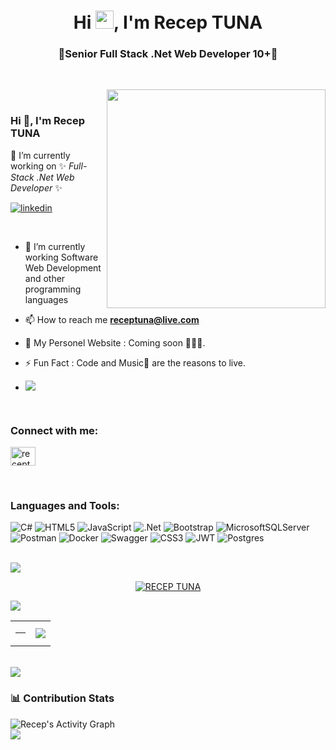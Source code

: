 <h1 align="center">Hi <img src="https://media.giphy.com/media/hvRJCLFzcasrR4ia7z/giphy.gif" width="29px">, I'm Recep TUNA</h1>
<h3 align="center">🌟Senior Full Stack .Net Web Developer 10+🌟</h3>

<br>

<p><img align="right" style="height:350px;" src="https://user-images.githubusercontent.com/74038190/219923809-b86dc415-a0c2-4a38-bc88-ad6cf06395a8.gif" alt="" /></p>

<br>


### Hi 👋, I'm Recep TUNA

🔭 I’m currently working on  ✨ _Full-Stack .Net Web Developer_ ✨

[![linkedin](https://img.shields.io/badge/Linkedin-000000?style=for-the-badge&logo=Linkedin&logoColor=white)](https://www.linkedin.com/in/receptuna81/)

<br>

- 🌱 I’m currently working Software Web Development and other programming languages

- 📫 How to reach me **receptuna@live.com**
  
- 🚀 My Personel Website : Coming soon 👩🏻‍💻.

- ⚡ Fun Fact : Code and Music🎵 are the reasons to live.

- [![](https://visitcount.itsvg.in/api?id=receptuna&icon=0&color=12)](https://visitcount.itsvg.in)
 
<br>

<h3 align="left">Connect with me:</h3>

<p align="left">
  <a href="https://www.linkedin.com/in/receptuna81/" target="blank"><img align="center"
      src="https://raw.githubusercontent.com/rahuldkjain/github-profile-readme-generator/master/src/images/icons/Social/linked-in-alt.svg"
      alt="receptuna" height="30" width="40" /></a>
</p>

<br>

<!-- Languages and Tools -->
<h3 align="left">Languages and Tools:</h3>
<p align="left" witdh="320" height="320">
  <img src="https://img.shields.io/badge/c%23-%23239120.svg?style=for-the-badge&amp;logo=c-sharp&amp;logoColor=white" alt="C#"> 
  <img src="https://img.shields.io/badge/html5-%23E34F26.svg?style=for-the-badge&amp;logo=html5&amp;logoColor=white" alt="HTML5"> 
  <img src="https://img.shields.io/badge/javascript-%23323330.svg?style=for-the-badge&amp;logo=javascript&amp;logoColor=%23F7DF1E" alt="JavaScript"> 
  <img src="https://img.shields.io/badge/.NET-5C2D91?style=for-the-badge&amp;logo=.net&amp;logoColor=white" alt=".Net"> 
  <img src="https://img.shields.io/badge/bootstrap-%23563D7C.svg?style=for-the-badge&amp;logo=bootstrap&amp;logoColor=white" alt="Bootstrap"> 
  <img src="https://img.shields.io/badge/Microsoft%20SQL%20Sever-CC2927?style=for-the-badge&amp;logo=microsoft%20sql%20server&amp;logoColor=white" alt="MicrosoftSQLServer"> 
  <img src="https://img.shields.io/badge/Postman-FF6C37?style=for-the-badge&amp;logo=postman&amp;logoColor=white" alt="Postman"> 
  <img src="https://img.shields.io/badge/docker-%230db7ed.svg?style=for-the-badge&amp;logo=docker&amp;logoColor=white" alt="Docker"> 
  <img src="https://img.shields.io/badge/-Swagger-%23Clojure?style=for-the-badge&amp;logo=swagger&amp;logoColor=white" alt="Swagger"> 
  <img src="https://img.shields.io/badge/css3-%231572B6.svg?style=for-the-badge&amp;logo=css3&amp;logoColor=white" alt="CSS3">  
  <img src="https://img.shields.io/badge/JWT-black?style=for-the-badge&amp;logo=JSON%20web%20tokens" alt="JWT"> 
  <img src="https://img.shields.io/badge/postgres-%23316192.svg?style=for-the-badge&amp;logo=postgresql&amp;logoColor=white" alt="Postgres">
</p>

<br>

<img src="https://user-images.githubusercontent.com/73097560/115834477-dbab4500-a447-11eb-908a-139a6edaec5c.gif"> 

<p align="center"> 
  <a href="https://github.com/ryo-ma/github-profile-trophy"><img src="https://github-profile-trophy.vercel.app/?username=receptuna&&row=1&theme=radical" alt="RECEP TUNA" /></a>
</p>

<img src="https://user-images.githubusercontent.com/73097560/115834477-dbab4500-a447-11eb-908a-139a6edaec5c.gif"> 

<br>
  
<table border="0" align="center">
  <tr border="0">
    <td width="50%" align="center">
 <img src="https://github-readme-stats.vercel.app/api?username=receptuna&amp;theme=radical&amp;hide_border=false&amp;include_all_commits=false&amp;count_private=false" alt="">
 <hr>
 <img src="https://github-readme-streak-stats.herokuapp.com/?user=receptuna&amp;theme=radical&amp;hide_border=false" alt="">
   </td>
  <td width="50%" align="center">
<img  align="center"  src="https://github-readme-stats.anuraghazra1.vercel.app/api/top-langs/?username=receptuna&theme=radical&hide_border=true&no-bg=true&no-frame=true&langs_count=6"/>
  </td>
 </tr>
</table>

<br>

<img src="https://user-images.githubusercontent.com/73097560/115834477-dbab4500-a447-11eb-908a-139a6edaec5c.gif"> 

### 📊 Contribution Stats

<img alt="Recep's Activity Graph" src="https://github-readme-activity-graph.vercel.app/graph/?username=receptuna&bg_color=1F222E&color=F8D866&line=F85D7F&point=FFFFFF&hide_border=true" />

<br>

<img src="https://user-images.githubusercontent.com/73097560/115834477-dbab4500-a447-11eb-908a-139a6edaec5c.gif"> 

<br>


